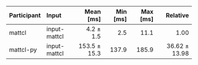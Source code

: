| Participant | Input | Mean [ms] | Min [ms] | Max [ms] | Relative |
|:---|:---|---:|---:|---:|---:|
| mattcl | input-mattcl | 4.2 ± 1.5 | 2.5 | 11.1 | 1.00 |
| mattcl-py | input-mattcl | 153.5 ± 15.3 | 137.9 | 185.9 | 36.62 ± 13.98 |
